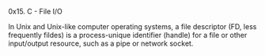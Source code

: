 0x15. C - File I/O


In Unix and Unix-like computer operating systems, a file descriptor (FD, less frequently fildes) is a process-unique identifier (handle) for a file or other input/output resource, such as a pipe or network socket.

